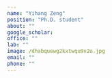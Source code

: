 ```yaml
---
name: "Yihang Zeng"
position: "Ph.D. student"
about: ""
google_scholar: 
office: ""
lab: ""
image: /dhabquewg2kxtwqu9v2o.jpg
email: ""
phone: ""
---
```


